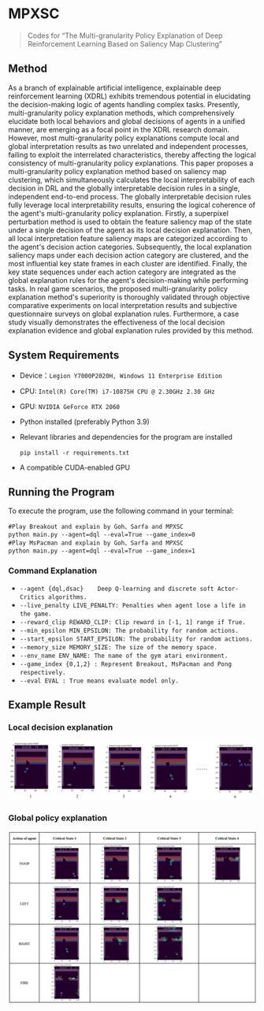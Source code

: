 # MPXSC

> Codes for “The Multi-granularity Policy Explanation of Deep Reinforcement Learning Based on Saliency Map Clustering”

## Method 

As a branch of explainable artificial intelligence, explainable deep reinforcement learning (XDRL) exhibits tremendous potential in elucidating the decision-making logic of agents handling complex tasks. Presently, multi-granularity policy explanation methods, which comprehensively elucidate both local behaviors and global decisions of agents in a unified manner, are emerging as a focal point in the XDRL research domain. However, most multi-granularity policy explanations compute local and global interpretation results as two unrelated and independent processes, failing to exploit the interrelated characteristics, thereby affecting the logical consistency of multi-granularity policy explanations. This paper proposes a multi-granularity policy explanation method based on saliency map clustering, which simultaneously calculates the local interpretability of each decision in DRL and the globally interpretable decision rules in a single, independent end-to-end process. The globally interpretable decision rules fully leverage local interpretability results, ensuring the logical coherence of the agent's multi-granularity policy explanation. Firstly, a superpixel perturbation method is used to obtain the feature saliency map of the state under a single decision of the agent as its local decision explanation. Then, all local interpretation feature saliency maps are categorized according to the agent's decision action categories. Subsequently, the local explanation saliency maps under each decision action category are clustered, and the most influential key state frames in each cluster are identified. Finally, the key state sequences under each action category are integrated as the global explanation rules for the agent's decision-making while performing tasks. In real game scenarios, the proposed multi-granularity policy explanation method's superiority is thoroughly validated through objective comparative experiments on local interpretation results and subjective questionnaire surveys on global explanation rules. Furthermore, a case study visually demonstrates the effectiveness of the local decision explanation evidence and global explanation rules provided by this method.

## System Requirements

- Device：`Legion Y7000P2020H, Windows 11 Enterprise Edition`

- CPU: `Intel(R) Core(TM) i7-10875H CPU @ 2.30GHz 2.30 GHz`

- GPU: `NVIDIA GeForce RTX 2060`

- Python installed (preferably Python 3.9)

- Relevant libraries and dependencies for the program are installed

  `pip install -r requirements.txt`

- A compatible CUDA-enabled GPU

## Running the Program

To execute the program, use the following command in your terminal:

```shell
#Play Breakout and explain by Goh、Sarfa and MPXSC
python main.py --agent=dql --eval=True --game_index=0
#Play MsPacman and explain by Goh、Sarfa and MPXSC
python main.py --agent=dql --eval=True --game_index=1
```

### Command Explanation

- `--agent {dql,dsac}    Deep Q-learning and discrete soft Actor-Critics algorithms.`
- `--live_penalty LIVE_PENALTY: Penalties when agent lose a life in the game.`
- `--reward_clip REWARD_CLIP: Clip reward in [-1, 1] range if True.`
- `--min_epsilon MIN_EPSILON: The probability for random actions.`
- `--start_epsilon START_EPSILON: The probability for random actions.`
- `--memory_size MEMORY_SIZE: The size of the memory space.`
- `--env_name ENV_NAME: The name of the gym atari environment.`
- `--game_index {0,1,2} : Represent Breakout, MsPacman and Pong respectively.`
- `--eval EVAL : True means evaluate model only.`

## Example Result

### Local decision explanation 



![image-20240810043617394](./result/Local.png)

### Global policy explanation

![image-20240810043712108](./result/Global.png)
